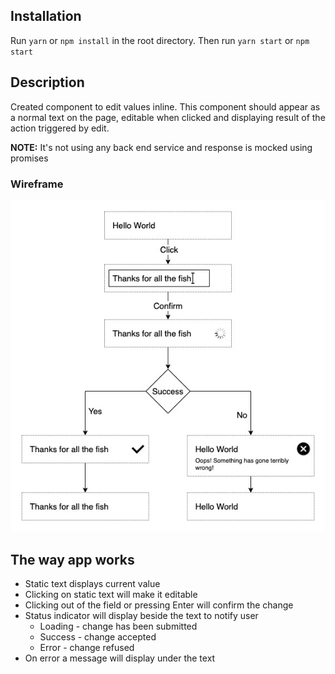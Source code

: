 ## Installation

Run `yarn` or `npm install` in the root directory. Then run `yarn start` or `npm start`

## Description

Created component to edit values inline. This component should appear as a normal text on the page, editable when clicked and displaying result of the action triggered by edit.

**NOTE:**
It's not using any back end service and response is mocked using promises

### Wireframe

![Wireframe/Algorithm](InlineEdit_Wireframe_Algorithm.jpg)

## The way app works

- Static text displays current value
- Clicking on static text will make it editable
- Clicking out of the field or pressing Enter will confirm the change
- Status indicator will display beside the text to notify user
  - Loading - change has been submitted
  - Success - change accepted
  - Error - change refused
- On error a message will display under the text
